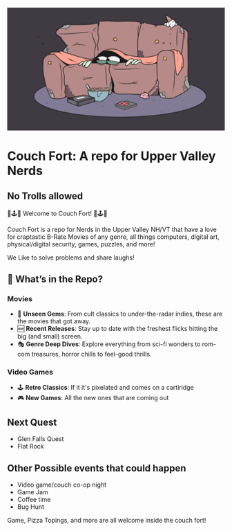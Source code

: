 ![Banner](gifsMemesMore/Couch-fort.gif)

# Couch Fort: A repo for Upper Valley Nerds
## No Trolls allowed

🍿🕹️💾 Welcome to Couch Fort! 💾🕹️🍿

Couch Fort is a repo for Nerds in the Upper Valley NH/VT that have a love for craptastic B-Rate Movies of any genre, all things computers, digital art, physical/digital security, games, puzzles, and more!

We Like to solve problems and share laughs!

## 📜 What’s in the Repo?

### Movies
- 🎥 **Unseen Gems**: From cult classics to under-the-radar indies, these are the movies that got away.
- 🆕 **Recent Releases**: Stay up to date with the freshest flicks hitting the big (and small) screen.
- 🎭 **Genre Deep Dives**: Explore everything from sci-fi wonders to rom-com treasures, horror chills to feel-good thrills.

### Video Games
- 🕹️ **Retro Classics**: If it it's pixelated and comes on a cartiridge
- 🎮 **New Games**: All the new ones that are coming out


## Next Quest
 - Glen Falls Quest
 - Flat Rock

## Other Possible events that could happen
- Video game/couch co-op night
- Game Jam
- Coffee time
- Bug Hunt


Game, Pizza Topings, and more are all welcome inside the couch fort!
